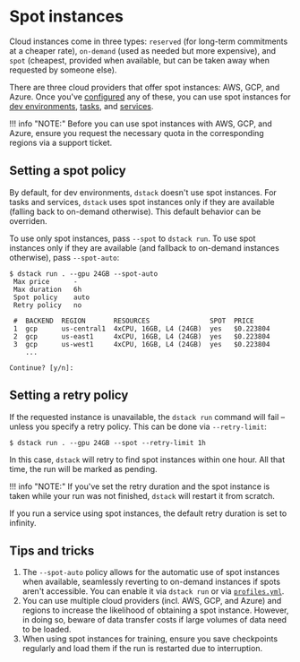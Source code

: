 # Spot instances

Cloud instances come in three types: `reserved` (for long-term commitments at a cheaper rate), `on-demand` (used as needed but
more expensive), and `spot` (cheapest, provided when available, but can be taken away when requested by someone else).

There are three cloud providers that offer spot instances: AWS, GCP, and Azure. 
Once you've [configured](../docs/installation/index.md) any of these, you can use spot instances 
for [dev environments](../docs/concepts/dev-environments.md), [tasks](../docs/concepts/tasks.md), and 
[services](../docs/concepts/services.md).

!!! info "NOTE:"
    Before you can use spot instances with AWS, GCP, and Azure, ensure you request the necessary quota 
    in the corresponding regions via a support ticket.

## Setting a spot policy

By default, for dev environments, `dstack` doesn't use spot instances. For
tasks and services, `dstack` uses spot instances only if they are available (falling back to on-demand otherwise).
This default behavior can be overriden. 

To use only spot instances, pass `--spot` to `dstack run`. 
To use spot instances only if they are available (and fallback to on-demand instances otherwise),
pass `--spot-auto`:

<div class="termy">

```shell
$ dstack run . --gpu 24GB --spot-auto
 Max price      -
 Max duration   6h
 Spot policy    auto
 Retry policy   no

 #  BACKEND  REGION       RESOURCES               SPOT  PRICE
 1  gcp      us-central1  4xCPU, 16GB, L4 (24GB)  yes   $0.223804
 2  gcp      us-east1     4xCPU, 16GB, L4 (24GB)  yes   $0.223804
 3  gcp      us-west1     4xCPU, 16GB, L4 (24GB)  yes   $0.223804
    ...

Continue? [y/n]:
```

</div>

## Setting a retry policy

If the requested instance is unavailable, the `dstack run` command will fail – unless you specify a retry policy.
This can be done via `--retry-limit`:

<div class="termy">

```shell
$ dstack run . --gpu 24GB --spot --retry-limit 1h
```

</div>

In this case, `dstack` will retry to find spot instances within one hour. All that time, the run will be marked as
pending.

!!! info "NOTE:"
    If you've set the retry duration and the spot instance is taken while your run was not 
    finished, `dstack` will restart it from scratch.

If you run a service using spot instances, the default retry duration is set to infinity.  

## Tips and tricks

1. The `--spot-auto` policy allows for the automatic use of spot instances when available, seamlessly reverting to
   on-demand instances if spots aren't accessible. You can enable it via `dstack run` or 
   via [`profiles.yml`](../docs/reference/profiles.yml.md).
2. You can use multiple cloud providers (incl. AWS, GCP, and Azure) and regions to increase the likelihood of
   obtaining a spot instance. However, in doing so, beware of data transfer costs if large volumes of data
   need to be loaded.
3. When using spot instances for training, ensure you save checkpoints regularly and load them if the run is restarted
   due to interruption.
 
   